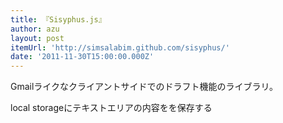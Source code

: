 ```yaml
---
title: 『Sisyphus.js』
author: azu
layout: post
itemUrl: 'http://simsalabim.github.com/sisyphus/'
date: '2011-11-30T15:00:00.000Z'
---
```

Gmailライクなクライアントサイドでのドラフト機能のライブラリ。

local storageにテキストエリアの内容をを保存する
